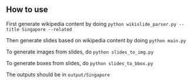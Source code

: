 ## How to use
First generate wikipedia content by doing
`python wikislide_parser.py --title Singapore --related`

Then generate slides based on wikipedia content by doing
`python main.py`

To generate images from slides, do
`python slides_to_img.py`

To generate boxes from slides, do
`python slides_to_bbox.py`

The outputs should be in `output/Singapore`
